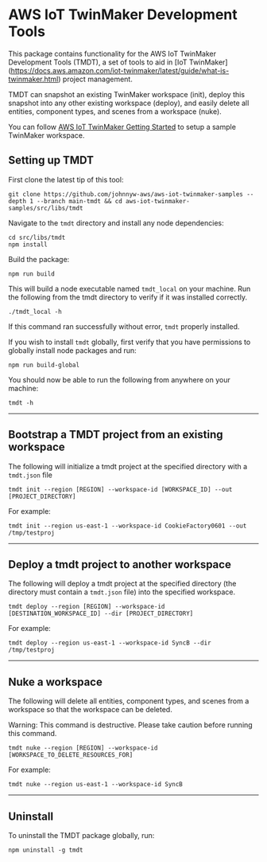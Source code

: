 # AWS IoT TwinMaker Development Tools

This package contains functionality for the AWS IoT TwinMaker Development Tools (TMDT), a set of tools to aid in [IoT TwinMaker]
(https://docs.aws.amazon.com/iot-twinmaker/latest/guide/what-is-twinmaker.html) project management. 


TMDT can snapshot an existing TwinMaker workspace (init), deploy this snapshot into any other existing workspace (deploy), and easily delete all entities, component types, and scenes from a workspace (nuke).

You can follow [AWS IoT TwinMaker Getting Started](https://github.com/aws-samples/aws-iot-twinmaker-samples) to setup a sample TwinMaker workspace.


## Setting up TMDT

First clone the latest tip of this tool:

```
git clone https://github.com/johnnyw-aws/aws-iot-twinmaker-samples --depth 1 --branch main-tmdt && cd aws-iot-twinmaker-samples/src/libs/tmdt
```

Navigate to the `tmdt` directory and install any node dependencies:

```
cd src/libs/tmdt
npm install
```
Build the package:
```
npm run build
```

This will build a node executable named `tmdt_local` on your machine. Run the following from the tmdt directory to verify if it was installed correctly.

```
./tmdt_local -h
```
If this command ran successfully without error, `tmdt` properly installed.

If you wish to install `tmdt` globally, first verify that you have permissions to globally install node packages and run:

```
npm run build-global
```

You should now be able to run the following from anywhere on your machine:
```
tmdt -h
```

___


## Bootstrap a TMDT project from an existing workspace

The following will initialize a tmdt project at the specified directory with a `tmdt.json` file

```
tmdt init --region [REGION] --workspace-id [WORKSPACE_ID] --out [PROJECT_DIRECTORY]
```
For example:
```
tmdt init --region us-east-1 --workspace-id CookieFactory0601 --out /tmp/testproj
```

___

## Deploy a tmdt project to another workspace

The following will deploy a tmdt project at the specified directory (the directory must contain a `tmdt.json` file) into the specified workspace.

```
tmdt deploy --region [REGION] --workspace-id [DESTINATION_WORKSPACE_ID] --dir [PROJECT_DIRECTORY]
```
For example:
```
tmdt deploy --region us-east-1 --workspace-id SyncB --dir /tmp/testproj
```

___

## Nuke a workspace

The following will delete all entities, component types, and scenes from a workspace so that the workspace can be deleted.

Warning: This command is destructive. Please take caution before running this command.

```
tmdt nuke --region [REGION] --workspace-id [WORKSPACE_TO_DELETE_RESOURCES_FOR]

```
For example:
```
tmdt nuke --region us-east-1 --workspace-id SyncB
```
___
## Uninstall
To uninstall the TMDT package globally, run:
```
npm uninstall -g tmdt
```
